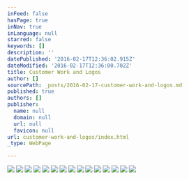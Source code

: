 ```yaml
---
inFeed: false
hasPage: true
inNav: true
inLanguage: null
starred: false
keywords: []
description: ''
datePublished: '2016-02-17T12:36:02.915Z'
dateModified: '2016-02-17T12:36:00.702Z'
title: Customer Work and Logos
author: []
sourcePath: _posts/2016-02-17-customer-work-and-logos.md
published: true
authors: []
publisher:
  name: null
  domain: null
  url: null
  favicon: null
url: customer-work-and-logos/index.html
_type: WebPage

---
```

![](https://the-grid-user-content.s3-us-west-2.amazonaws.com/dd1fb0b9-f1f3-479a-99f3-0ae090fe08a3.png)
![](https://the-grid-user-content.s3-us-west-2.amazonaws.com/4d53e146-bc51-4750-a28a-48a5c03ac110.jpg)
![](https://the-grid-user-content.s3-us-west-2.amazonaws.com/e52e8014-697b-4a59-aed0-97dc828973e4.jpg)
![](https://the-grid-user-content.s3-us-west-2.amazonaws.com/f6ee248b-f827-4ad5-8055-5af7ed762819.png)
![](https://the-grid-user-content.s3-us-west-2.amazonaws.com/512b06be-da66-49fd-ad22-3bab580e33a4.jpg)
![](https://the-grid-user-content.s3-us-west-2.amazonaws.com/723abacc-48f2-4902-9604-a21c65997b1b.jpg)
![](https://the-grid-user-content.s3-us-west-2.amazonaws.com/8e3ea768-b064-46f1-a9bc-eef1bfd288f4.jpg)
![](https://the-grid-user-content.s3-us-west-2.amazonaws.com/c34e856a-87b2-402f-812a-271c9c5108a1.png)
![](https://the-grid-user-content.s3-us-west-2.amazonaws.com/16557531-438d-4ee3-9cc1-88f12d2e402d.png)
![](https://the-grid-user-content.s3-us-west-2.amazonaws.com/605bbcf8-42ad-46bb-80a9-d0ba2096fbee.png)
![](https://the-grid-user-content.s3-us-west-2.amazonaws.com/bf958f98-c120-4afc-964b-c0ade80e5acc.png)
![](https://the-grid-user-content.s3-us-west-2.amazonaws.com/52c5b9ff-ace8-426e-9825-4b15be403a38.png)
![](https://the-grid-user-content.s3-us-west-2.amazonaws.com/0b402706-5e57-455e-ac18-05091482f91b.png)
![](https://the-grid-user-content.s3-us-west-2.amazonaws.com/9e2f4165-fc6c-4fe6-b1b2-3e7308ec7b9c.png)
![](https://the-grid-user-content.s3-us-west-2.amazonaws.com/9fd315dd-5b1d-4a3e-a76e-0b8fa513364e.png)